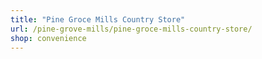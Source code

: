 ```yaml
---
title: "Pine Groce Mills Country Store"
url: /pine-grove-mills/pine-groce-mills-country-store/
shop: convenience
---
```


